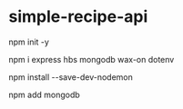 # simple-recipe-api

npm init -y

npm i express hbs mongodb wax-on dotenv

npm install --save-dev-nodemon

npm add mongodb